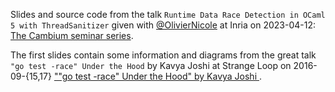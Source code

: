Slides and source code from the talk `Runtime Data Race Detection in OCaml 5 with ThreadSanitizer` given with [@OlivierNicole](https://github.com/OlivierNicole) at Inria on 2023-04-12: [The Cambium seminar series](https://cambium.inria.fr/seminar.html).

The first slides contain some information and diagrams from the great talk `"go test -race" Under the Hood` by Kavya Joshi at Strange Loop on 2016-09-{15,17} [""go test -race" Under the Hood" by Kavya Joshi ](https://www.youtube.com/watch?v=5erqWdlhQLA).
